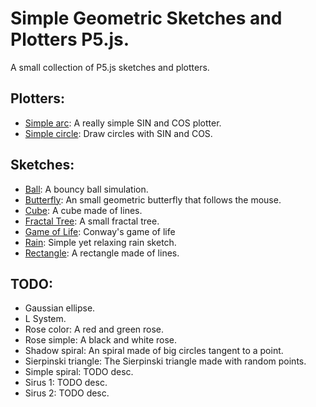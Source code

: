 # Simple Geometric Sketches and Plotters P5.js.
A small collection of P5.js sketches and plotters.

## Plotters:
- [Simple arc](simple_arc): A really simple SIN and COS plotter. 
- [Simple circle](simple_circle): Draw circles with SIN and COS.

## Sketches:
- [Ball](ball): A bouncy ball simulation.
- [Butterfly](butterfly): An small geometric butterfly that follows the mouse.
- [Cube](cube): A cube made of lines.
- [Fractal Tree](fractal-tree): A small fractal tree.
- [Game of Life](game-of-life): Conway's game of life
- [Rain](rain): Simple yet relaxing rain sketch.
- [Rectangle](rectangle): A rectangle made of lines.

## TODO:
- Gaussian ellipse.
- L System.
- Rose color: A red and green rose.
- Rose simple: A black and white rose.
- Shadow spiral: An spiral made of big circles tangent to a point.
- Sierpinski triangle: The Sierpinski triangle made with random points.
- Simple spiral: TODO desc.
- Sirus 1: TODO desc.
- Sirus 2: TODO desc.
